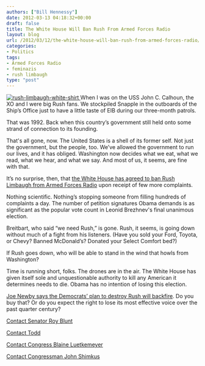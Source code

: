 ```yaml
---
authors: ["Bill Hennessy"]
date: 2012-03-13 04:18:32+00:00
draft: false
title: The White House Will Ban Rush From Armed Forces Radio
layout: blog
url: /2012/03/12/the-white-house-will-ban-rush-from-armed-forces-radio/
categories:
- Politics
tags:
- Armed Forces Radio
- feminazis
- rush limbaugh
type: "post"
---
```


[![rush-limbaugh-white-shirt](https://ludicrite.files.wordpress.com/2012/03/rush-limbaugh-white-shirt_thumb.jpg)
](https://ludicrite.files.wordpress.com/2012/03/rush-limbaugh-white-shirt.jpg)When I was on the USS John C. Calhoun, the XO and I were big Rush fans. We stockpiled Snapple in the outboards of the Ship’s Office just to have a little taste of EIB during our three-month patrols.

 

That was 1992. Back when this country’s government still held onto some strand of connection to its founding. 

 

That's all gone, now. The United States is a shell of its former self. Not just the government, but the people, too. We’ve allowed the government to run our lives, and it has obliged. Washington now decides what we eat, what we read, what we hear, and what we say. And most of us, it seems, are fine with that.

 

It’s no surprise, then, that [the White House has agreed to ban Rush Limbaugh from Armed Forces Radio](https://www.examiner.com/conservative-in-spokane/white-house-petition-calls-for-removal-of-rush-limbaugh-from-armed-forces-radio) upon receipt of few more complaints.

 

Nothing scientific. Nothing’s stopping someone from filling hundreds of complaints a day. The number of petition signatures Obama demands is as significant as the popular vote count in Leonid Brezhnev's final unanimous election. 

 

Breitbart, who said “we need Rush,” is gone. Rush, it seems, is going down without much of a fight from his listeners. (Have you sold your Ford, Toyota, or Chevy? Banned McDonald’s? Donated your Select Comfort bed?)

 

If Rush goes down, who will be able to stand in the wind that howls from Washington? 

 

Time is running short, folks. The drones are in the air. The White House has given itself sole and unquestionable authority to kill any American it determines needs to die. Obama has no intention of losing this election.

 

[Joe Newby says the Democrats’ plan to destroy Rush will backfire](https://www.examiner.com/conservative-in-spokane/why-the-left-s-war-on-rush-limbaugh-and-free-speech-will-backfire?CID=obinsite). Do you buy that? Or do you expect the right to lose its most effective voice over the past quarter century?

 

[Contact Senator Roy Blunt](https://blunt.senate.gov/public/index.cfm/contact-roy)

 

[Contact Todd](https://akin.house.gov/index.php?option=com_content&view=article&id=12&Itemid=27)

 

[Contact Congress Blaine Luetkemeyer](https://luetkemeyer.house.gov/index.cfm?sectionid=44&sectiontree=44)

 

[Contact Congressman John Shimkus](https://shimkus.house.gov/index.cfm?sectionid=51&sectiontree=51)
